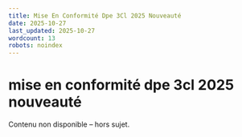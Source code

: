 ```yaml
---
title: Mise En Conformité Dpe 3Cl 2025 Nouveauté
date: 2025-10-27
last_updated: 2025-10-27
wordcount: 13
robots: noindex
---
```


# mise en conformité dpe 3cl 2025 nouveauté

Contenu non disponible – hors sujet.